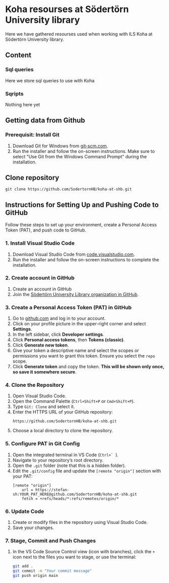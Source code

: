 # Koha resourses at Södertörn University library

Here we have gathered resourses used when working with ILS Koha at Södertörn University library. 

## Content

### Sql queries 

Here we store sql queries to use with Koha 

### Sqripts 

Nothing here yet 

## Getting data from Github

### Prerequisit: Install Git

1. Download Git for Windows from [git-scm.com](https://git-scm.com/download/win).
2. Run the installer and follow the on-screen instructions. Make sure to select "Use Git from the Windows Command Prompt" during the installation.

## Clone repository 

`git clone https://github.com/SodertornHB/koha-at-shb.git` 

## Instructions for Setting Up and Pushing Code to GitHub

Follow these steps to set up your environment, create a Personal Access Token (PAT), and push code to GitHub.

### 1. Install Visual Studio Code

1. Download Visual Studio Code from [code.visualstudio.com](https://code.visualstudio.com/).
2. Run the installer and follow the on-screen instructions to complete the installation.

### 2. Create account in GitHub

1. Create an account in GitHub 
1. Join the [Södertörn University Library organization in GitHub](https://github.com/SodertornHB). 

### 3. Create a Personal Access Token (PAT) in GitHub

1. Go to [github.com](https://github.com) and log in to your account.
2. Click on your profile picture in the upper-right corner and select **Settings**.
3. In the left sidebar, click **Developer settings**.
4. Click **Personal access tokens**, then **Tokens (classic)**.
5. Click **Generate new token**.
6. Give your token a descriptive name and select the scopes or permissions you want to grant this token. Ensure you select the `repo` scope.
7. Click **Generate token** and copy the token. **This will be shown only once, so save it somewhere secure**.

### 4. Clone the Repository

1. Open Visual Studio Code.
2. Open the Command Palette (`Ctrl+Shift+P` or `Cmd+Shift+P`).
3. Type `Git: Clone` and select it.
4. Enter the HTTPS URL of your GitHub repository:
   ```plaintext
   https://github.com/SodertornHB/koha-at-shb.git
5. Choose a local directory to clone the repository.

### 5. Configure PAT in Git Config

1. Open the integrated terminal in VS Code (``Ctrl+` ``).
2. Navigate to your repository’s root directory.
3. Open the `.git` folder (note that this is a hidden folder).
4. Edit the `.git/config` file and update the `[remote "origin"]` section with your PAT:
   ```plaintext
   [remote "origin"]
       url = https://stefan-sh:YOUR_PAT_HERE@github.com/SodertornHB/koha-at-shb.git
       fetch = +refs/heads/*:refs/remotes/origin/*
### 6. Update Code

1. Create or modify files in the repository using Visual Studio Code.
2. Save your changes.

### 7. Stage, Commit and Push Changes

1. In the VS Code Source Control view (icon with branches), click the `+` icon next to the files you want to stage, or use the terminal:
   ```bash
   git add .
   git commit -m "Your commit message"
   git push origin main
